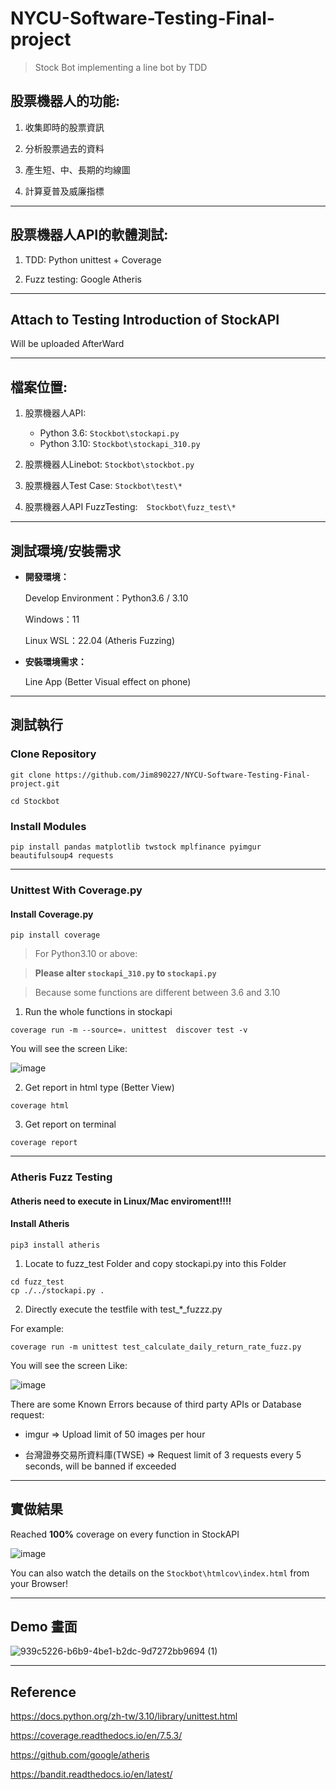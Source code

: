 # NYCU-Software-Testing-Final-project
> Stock Bot implementing a line bot by TDD

## 股票機器人的功能:

1. 收集即時的股票資訊

3. 分析股票過去的資料

5. 產生短、中、長期的均線圖

7. 計算夏普及威廉指標

---

## 股票機器人API的軟體測試:

1. TDD: Python unittest + Coverage

3. Fuzz testing: Google Atheris

---

## Attach to Testing Introduction of StockAPI 

Will be uploaded AfterWard

---
## 檔案位置:
1. 股票機器人API: 
    * Python 3.6: `Stockbot\stockapi.py`
    * Python 3.10: `Stockbot\stockapi_310.py`

3. 股票機器人Linebot: `Stockbot\stockbot.py`

4. 股票機器人Test Case: `Stockbot\test\*`

5. 股票機器人API FuzzTesting:　`Stockbot\fuzz_test\*`

---

## 測試環境/安裝需求 

* **開發環境：**

  Develop Environment：Python3.6 / 3.10 
  
  Windows：11
  
  Linux WSL：22.04 (Atheris Fuzzing)
  
* **安裝環境需求：**

  Line App (Better Visual effect on phone)

---

## 測試執行

### Clone Repository

```
git clone https://github.com/Jim890227/NYCU-Software-Testing-Final-project.git

cd Stockbot
```

### Install Modules

```
pip install pandas matplotlib twstock mplfinance pyimgur beautifulsoup4 requests
```

---

### Unittest With Coverage.py

#### Install Coverage.py

```
pip install coverage
```

> For Python3.10 or above:

> **Please alter `stockapi_310.py` to `stockapi.py`**

> Because some functions are different between 3.6 and 3.10

1. Run the whole functions in stockapi
   
```
coverage run -m --source=. unittest  discover test -v
```

You will see the screen Like:

![image](https://github.com/Jim890227/NYCU-Software-Testing-Final-project/assets/60705979/50fb8151-7ec5-497d-87f8-df67cb71f2a5)



2. Get report in html type (Better View)
   
```
coverage html
```

3. Get report on terminal
   
```
coverage report
```

---

### Atheris Fuzz Testing

#### **Atheris need to execute in Linux/Mac enviroment!!!!**

#### Install Atheris
```
pip3 install atheris
```

1. Locate to fuzz_test Folder and copy stockapi.py into this Folder
   
```
cd fuzz_test
cp ./../stockapi.py .
```

2. Directly execute the testfile with test_*_fuzzz.py

For example:
```
coverage run -m unittest test_calculate_daily_return_rate_fuzz.py
```

You will see the screen Like:

![image](https://github.com/Jim890227/NYCU-Software-Testing-Final-project/assets/60705979/19309f70-3a23-45d2-bf10-48973674d593)

There are some Known Errors because of third party APIs or Database request:

* imgur ⇒ Upload limit of 50 images per hour

* 台灣證券交易所資料庫(TWSE) ⇒ Request limit of 3 requests every 5 seconds, will be banned if exceeded

---
 
## 實做結果

Reached **100%** coverage on every function in StockAPI

![image](https://github.com/Jim890227/NYCU-Software-Testing-Final-project/assets/60705979/c1125c1f-9221-4fe6-b892-9af7adad4df5)

You can also watch the details on the `Stockbot\htmlcov\index.html` from your Browser!

---

## Demo 畫面

![939c5226-b6b9-4be1-b2dc-9d7272bb9694 (1)](https://github.com/Jim890227/NYCU-Software-Testing-Final-project/assets/60705979/4b393d6c-2cb2-4721-a80f-8f1011ec8254)

---

## Reference

https://docs.python.org/zh-tw/3.10/library/unittest.html

https://coverage.readthedocs.io/en/7.5.3/

https://github.com/google/atheris

https://bandit.readthedocs.io/en/latest/




